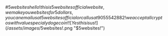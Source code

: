 #$5websites
hello! this is 5websites official website, we make you websites for 5 dollars, you can email us at 5websites official or call us at 905 554 2882!
we accept all cryptos with value specialy dogecoin!
![Yes this is us!](/assets/images/$5websites!.png "$5websites!")
